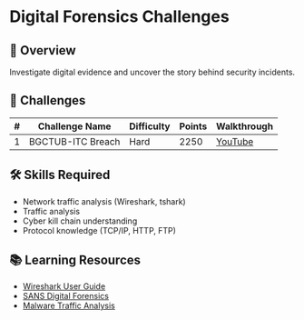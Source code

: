 # Digital Forensics Challenges

## 🎯 Overview

Investigate digital evidence and uncover the story behind security incidents.

## 🔬 Challenges

| # | Challenge Name | Difficulty | Points | Walkthrough |
|---|---------------|------------|--------|-------------|
| 1 | BGCTUB-ITC Breach | Hard | 2250 | [YouTube](https://youtu.be/jFSo8OmqZ1k) |

## 🛠️ Skills Required

- Network traffic analysis (Wireshark, tshark)
- Traffic analysis
- Cyber kill chain understanding
- Protocol knowledge (TCP/IP, HTTP, FTP)

## 📚 Learning Resources

- [Wireshark User Guide](https://www.wireshark.org/docs/)
- [SANS Digital Forensics](https://www.sans.org/cyber-security-courses/digital-forensics/)
- [Malware Traffic Analysis](https://www.malware-traffic-analysis.net/)
